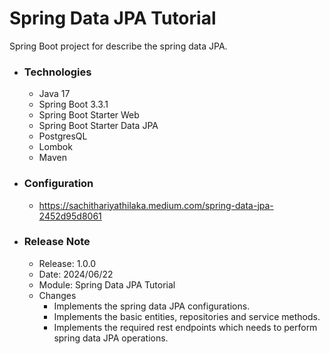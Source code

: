 # Spring Data JPA Tutorial
Spring Boot project for describe the spring data JPA.

* ### Technologies
    * Java 17
    * Spring Boot 3.3.1
    * Spring Boot Starter Web
    * Spring Boot Starter Data JPA
    * PostgresQL
    * Lombok
    * Maven

* ### Configuration
    * https://sachithariyathilaka.medium.com/spring-data-jpa-2452d95d8061

* ### Release Note

    * Release: 1.0.0
    * Date: 2024/06/22
    * Module: Spring Data JPA Tutorial
    * Changes
        * Implements the spring data JPA configurations.
        * Implements the basic entities, repositories and service methods.
        * Implements the required rest endpoints which needs to perform spring data JPA operations.
